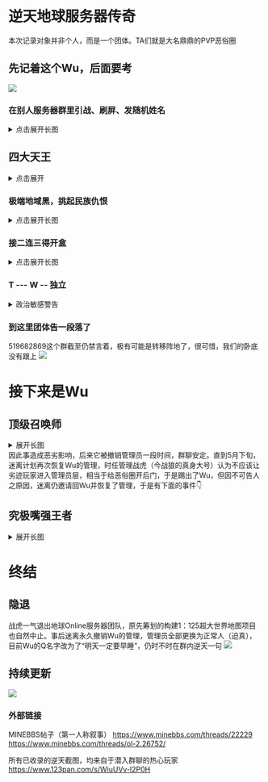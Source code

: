 # 逆天地球服务器传奇
本次记录对象并非个人，而是一个团体。TA们就是大名鼎鼎的PVP恶俗圈


## 先记着这个Wu，后面要考
![](/others/earth/Wu.jpg)

###   在别人服务器群里引战、刷屏、发随机姓名
<details>
<summary>点击展开长图</summary>
简介：地球Online，是一个世界地图服务器，腐竹为迷离（暂不讨论），曾和地球村服务器联谊，地图存档均由战虎制作并调配，迷离提供高容量高RAM云主机用于生成大体积地图
![](/others/earth/0.jpg)
![](/others/earth/1.jpg)
![](/others/earth/刷屏被禁言.jpg)
![](/others/earth/刷屏被禁言后私聊辱骂管理.jpg)
![](/others/earth/深夜潜入群聊刷屏.png)
</details>

## 四大天王
<details>
<summary>点击展开</summary>
骨干成员——主力输出
![](/others/earth/骨干成员/明泽.jpg)
![](/others/earth/骨干成员/qsllw.jpg)
![](/others/earth/骨干成员/腐烂盾.jpg)
![](/others/earth/骨干成员/牛马.jpg)
</details>

### 极端地域黑，挑起民族仇恨
<details>
<summary>点击展开长图</summary>
![](/others/earth/河南、上海震怒.jpg)
</details>

### 接二连三得开盒
<details>
<summary>点击展开长图</summary>
（生成大众名）
![](/others/earth/开盒1.jpg)
![](/others/earth/开盒2.jpg)
![](/others/earth/开盒3.jpg)
![](/others/earth/开盒4.jpg)
</details>

### T --- W -- 独立
<details>
<summary>政治敏感警告</summary>
![](/others/earth/台独1.jpg)
![](/others/earth/台独2.jpg)
![](/others/earth/台独3.jpg)
</details>



### 到这里团体告一段落了
519682869这个群截至仍禁言着，极有可能是转移阵地了，很可惜，我们的卧底没有跟上
![](/others/earth/群现状.jpg)

# 接下来是Wu
## 顶级召唤师
<details>
<summary>展开长图</summary>
记录于大年三十
![](/others/earth/Wu/深夜邀请水军炸群.jpg)
</details>
因此事造成恶劣影响，后来它被撤销管理员一段时间，群聊安定。直到5月下旬，迷离计划再次恢复Wu的管理，时任管理战虎（今战狼的真身大号）认为不应该让劣迹玩家进入管理员层，相当于给恶俗圈开后门，于是踢出了Wu，但因不可告人之原因，迷离仍邀请回Wu并恢复了管理，于是有下面的事件👇

## 究极嘴强王者
<details>
<summary>展开长图</summary>
恢复管理后开始继续用那套说辞刷屏、人身攻击，摇人炸群
<br>
<br>
PS:据说所谓的真实姓名和照片是看了战虎发在小世界的和室友毕业合照抠下来的（不是查ICP备案！绝对不是😱）
![](/others/earth/Wu/深夜邀请水军炸群.jpg)
![](/others/earth/Wu/1.jpg)
![](/others/earth/Wu/2.jpg)
![](/others/earth/Wu/3.jpg)
![](/others/earth/Wu/4.jpg)
</details>

# 终结
## 隐退
战虎一气退出地球Online服务器团队，原先筹划的构建1：125超大世界地图项目也自然中止。事后迷离永久撤销Wu的管理，管理员全部更换为正常人（迫真），目前Wu的Q名字改为了“明天一定要早睡”，仍时不时在群内逆天一句
![](/others/earth/Wu/改名了.jpg)

## 持续更新
![](/others/earth/2.jpg)

### 外部链接
MINEBBS帖子（第一人称叙事）
https://www.minebbs.com/threads/22229
https://www.minebbs.com/threads/ol-2.26752/

所有已收录的逆天截图，均来自于潜入群聊的热心玩家
https://www.123pan.com/s/WiuUVv-l2P0H